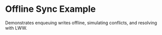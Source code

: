 # Offline Sync Example
Demonstrates enqueuing writes offline, simulating conflicts, and resolving with LWW.
